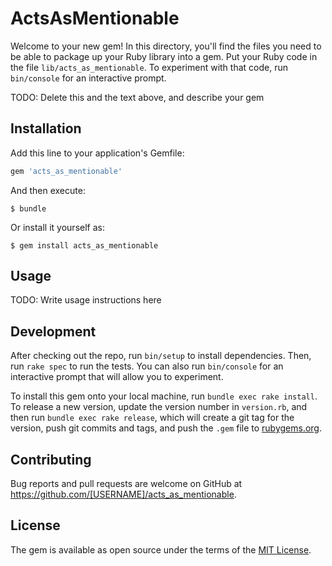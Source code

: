 # ActsAsMentionable

Welcome to your new gem! In this directory, you'll find the files you need to be able to package up your Ruby library into a gem. Put your Ruby code in the file `lib/acts_as_mentionable`. To experiment with that code, run `bin/console` for an interactive prompt.

TODO: Delete this and the text above, and describe your gem

## Installation

Add this line to your application's Gemfile:

```ruby
gem 'acts_as_mentionable'
```

And then execute:

    $ bundle

Or install it yourself as:

    $ gem install acts_as_mentionable

## Usage

TODO: Write usage instructions here

## Development

After checking out the repo, run `bin/setup` to install dependencies. Then, run `rake spec` to run the tests. You can also run `bin/console` for an interactive prompt that will allow you to experiment.

To install this gem onto your local machine, run `bundle exec rake install`. To release a new version, update the version number in `version.rb`, and then run `bundle exec rake release`, which will create a git tag for the version, push git commits and tags, and push the `.gem` file to [rubygems.org](https://rubygems.org).

## Contributing

Bug reports and pull requests are welcome on GitHub at https://github.com/[USERNAME]/acts_as_mentionable.

## License

The gem is available as open source under the terms of the [MIT License](https://opensource.org/licenses/MIT).
